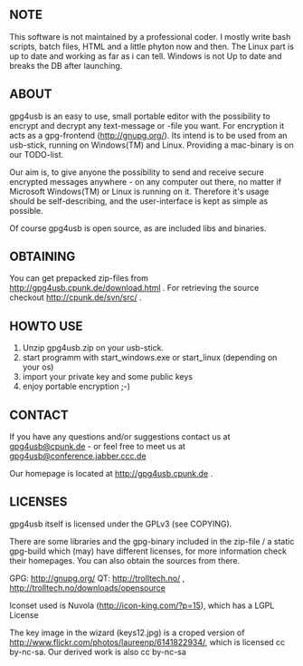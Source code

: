 NOTE
-----
This software is not maintained by a professional coder.
I mostly write bash scripts, batch files, HTML and a little phyton now and then.
The Linux part is up to date and working as far as i can tell.
Windows is not Up to date and breaks the DB after launching.

ABOUT
-----
gpg4usb is an easy to use, small portable editor with the possibility
to encrypt and decrypt any text-message or -file you want. For encryption it acts as
a gpg-frontend (http://gnupg.org/). Its intend is to be used from an usb-stick,
running on Windows(TM) and Linux. Providing a mac-binary is on our TODO-list.

Our aim is, to give anyone the possibility to send and receive secure encrypted
messages anywhere - on any computer out there, no matter if Microsoft Windows(TM)
or Linux is running on it. Therefore it's usage should be self-describing, and the
user-interface is kept as simple as possible.

Of course gpg4usb is open source, as are included libs and binaries.

OBTAINING
---------
You can get prepacked zip-files from http://gpg4usb.cpunk.de/download.html .
For retrieving the source checkout http://cpunk.de/svn/src/ .

HOWTO USE
---------
1. Unzip gpg4usb.zip on your usb-stick.
2. start programm with start_windows.exe or start_linux (depending on your os)
3. import your private key and some public keys
4. enjoy portable encryption ;-)

CONTACT
-------
If you have any questions and/or suggestions contact us at
gpg4usb@cpunk.de - or feel free to meet us at gpg4usb@conference.jabber.ccc.de

Our homepage is located at http://gpg4usb.cpunk.de .

LICENSES
--------
gpg4usb itself is licensed under the GPLv3 (see COPYING).

There are some libraries and the gpg-binary included in the zip-file / a static
gpg-build which (may) have different licenses, for more information check
their homepages. You can also obtain the sources from there.

GPG: http://gnupg.org/
QT: http://trolltech.no/ , http://trolltech.no/downloads/opensource

Iconset used is Nuvola (http://icon-king.com/?p=15), which has a LGPL License

The key image in the wizard (keys12.jpg) is a croped version of 
http://www.flickr.com/photos/laureenp/6141822934/, which is licensed cc by-nc-sa.
Our derived work is also cc by-nc-sa
